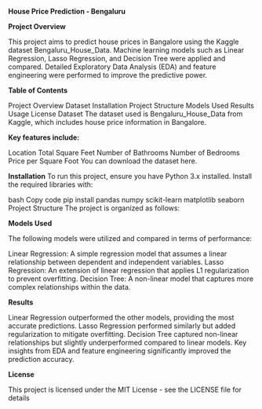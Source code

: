 **House Price Prediction - Bengaluru**


**Project Overview**


This project aims to predict house prices in Bangalore using the Kaggle dataset Bengaluru_House_Data. Machine learning models such as Linear Regression, Lasso Regression, and Decision Tree were applied and compared. Detailed Exploratory Data Analysis (EDA) and feature engineering were performed to improve the predictive power.


**Table of Contents**


Project Overview
Dataset
Installation
Project Structure
Models Used
Results
Usage
License
Dataset
The dataset used is Bengaluru_House_Data from Kaggle, which includes house price information in Bangalore.

**Key features include:**

Location
Total Square Feet
Number of Bathrooms
Number of Bedrooms
Price per Square Foot
You can download the dataset here.

**Installation**
To run this project, ensure you have Python 3.x installed. Install the required libraries with:

bash
Copy code
pip install pandas numpy scikit-learn matplotlib seaborn
Project Structure
The project is organized as follows:

**Models Used**

The following models were utilized and compared in terms of performance:

Linear Regression: A simple regression model that assumes a linear relationship between dependent and independent variables.
Lasso Regression: An extension of linear regression that applies L1 regularization to prevent overfitting.
Decision Tree: A non-linear model that captures more complex relationships within the data.

**Results**

Linear Regression outperformed the other models, providing the most accurate predictions.
Lasso Regression performed similarly but added regularization to mitigate overfitting.
Decision Tree captured non-linear relationships but slightly underperformed compared to linear models.
Key insights from EDA and feature engineering significantly improved the prediction accuracy.

**License**

This project is licensed under the MIT License - see the LICENSE file for details
